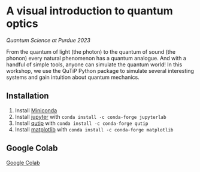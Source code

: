 # A visual introduction to quantum optics
*Quantum Science at Purdue 2023*

From the quantum of light (the photon) to the quantum of sound (the phonon) every natural phenomenon has a quantum analogue. And with a handful of simple tools, anyone can simulate the quantum world! In this workshop, we use the QuTiP Python package to simulate several interesting systems and gain intuition about quantum mechanics. 

## Installation
1. Install [Miniconda](https://docs.conda.io/en/latest/miniconda.html)
2. Install [jupyter](https://jupyter.org/install) with `conda install -c conda-forge jupyterlab`
3. Install [qutip](http://qutip.org/docs/latest/installation.html) with `conda install -c conda-forge qutip`
4. Install [matplotlib](https://matplotlib.org/stable/users/installing.html) with `conda install -c conda-forge matplotlib`

## Google Colab
[Google Colab]("https://colab.research.google.com/")
